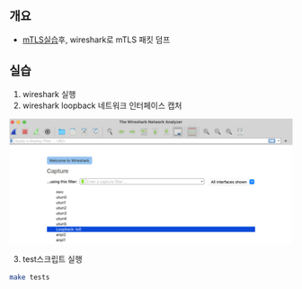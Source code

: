 ## 개요
* [mTLS실습](./README.md)후, wireshark로 mTLS 패킷 덤프

## 실습

1. wireshark 실행
2. wireshark loopback 네트워크 인터페이스 캡처

![](./imgs/wireshark-capture.png)

3. test스크립트 실행

```sh
make tests
```
